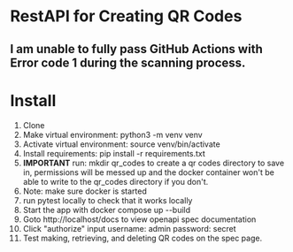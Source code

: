 # RestAPI for Creating QR Codes

## I am unable to fully pass GitHub Actions with Error code 1 during the scanning process.

# Install
1. Clone
2. Make virtual environment:  python3 -m venv venv
3. Activate virtual environment: source venv/bin/activate
4. Install requirements: pip install -r requirements.txt
5. **IMPORTANT** run: mkdir qr_codes to create a qr codes directory to save in, permissions will be messed up and the docker container won't be able to write to the qr_codes directory if you don't.
6. Note: make sure docker is started
7. run pytest locally to check that it works locally
8. Start the app with docker compose up --build
9. Goto http://localhost/docs to view openapi spec documentation
10. Click "authorize" input username: admin password: secret
11. Test making,  retrieving, and deleting QR codes on the spec page.
